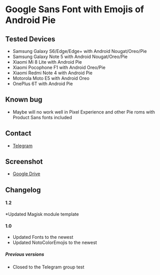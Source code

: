 # Google Sans Font with Emojis of Android Pie

## Tested Devices ##
* Samsung Galaxy S6/Edge/Edge+ with Android Nougat/Oreo/Pie
* Samsung Galaxy Note 5 with Android Nougat/Oreo/Pie
* Xiaomi Mi 8 Lite with Android Pie
* Xiaomi Pocophone F1 with Android Oreo/Pie
* Xiaomi Redmi Note 4 with Android Pie
* Motorola Moto E5 with Android Oreo
* OnePlus 6T with Android Pie

## Known bug ##
* Maybe will no work well in Pixel Experience and other Pie roms with Product Sans fonts included

## Contact ##
* <a href="https://t.me/DqrKn3Zz">Telegram</a>

## Screenshot ##
* <a href="https://drive.google.com/file/d/17tXaOnoGf2xte3QfuI4tiJSlfC4B2k6B/view?usp=drivesdk">Google Drive</a>

## Changelog ##
#### 1.2 ####
*Updated Magisk module template

#### 1.0 ####
* Updated Fonts to the newest
* Updated NotoColorEmojis to the newest

##### Previous versions #####
* Closed to the Telegram group test
